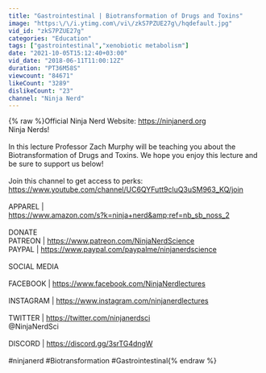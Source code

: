 ```yaml
---
title: "Gastrointestinal | Biotransformation of Drugs and Toxins"
image: "https:\/\/i.ytimg.com\/vi\/zkS7PZUE27g\/hqdefault.jpg"
vid_id: "zkS7PZUE27g"
categories: "Education"
tags: ["gastrointestinal","xenobiotic metabolism"]
date: "2021-10-05T15:12:40+03:00"
vid_date: "2018-06-11T11:00:12Z"
duration: "PT36M58S"
viewcount: "84671"
likeCount: "3289"
dislikeCount: "23"
channel: "Ninja Nerd"
---
```

{% raw %}Official Ninja Nerd Website: <a rel="nofollow" target="blank" href="https://ninjanerd.org">https://ninjanerd.org</a><br />Ninja Nerds!<br /><br />In this lecture Professor Zach Murphy will be teaching you about the Biotransformation of Drugs and Toxins. We hope you enjoy this lecture and be sure to support us below!<br /><br />Join this channel to get access to perks:<br /><a rel="nofollow" target="blank" href="https://www.youtube.com/channel/UC6QYFutt9cluQ3uSM963_KQ/join">https://www.youtube.com/channel/UC6QYFutt9cluQ3uSM963_KQ/join</a><br /><br />APPAREL |<br /><a rel="nofollow" target="blank" href="https://www.amazon.com/s?k=ninja+nerd&amp;ref=nb_sb_noss_2">https://www.amazon.com/s?k=ninja+nerd&amp;ref=nb_sb_noss_2</a><br /><br />DONATE<br />PATREON | <a rel="nofollow" target="blank" href="https://www.patreon.com/NinjaNerdScience">https://www.patreon.com/NinjaNerdScience</a><br />PAYPAL | <a rel="nofollow" target="blank" href="https://www.paypal.com/paypalme/ninjanerdscience">https://www.paypal.com/paypalme/ninjanerdscience</a><br /><br />SOCIAL MEDIA<br /><br />FACEBOOK | <a rel="nofollow" target="blank" href="https://www.facebook.com/NinjaNerdlectures">https://www.facebook.com/NinjaNerdlectures</a><br /><br />INSTAGRAM | <a rel="nofollow" target="blank" href="https://www.instagram.com/ninjanerdlectures">https://www.instagram.com/ninjanerdlectures</a><br /><br />TWITTER | <a rel="nofollow" target="blank" href="https://twitter.com/ninjanerdsci">https://twitter.com/ninjanerdsci</a><br />@NinjaNerdSci<br /><br />DISCORD | <a rel="nofollow" target="blank" href="https://discord.gg/3srTG4dngW">https://discord.gg/3srTG4dngW</a><br /><br />#ninjanerd #Biotransformation #Gastrointestinal{% endraw %}
